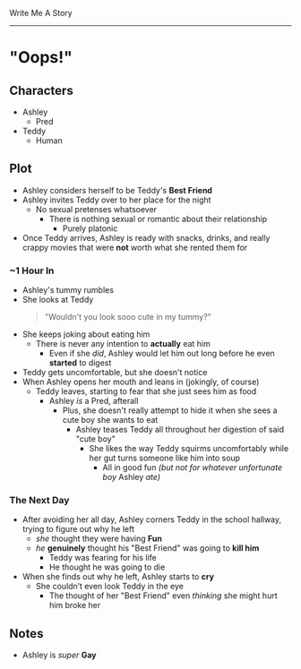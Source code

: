 Write Me A Story
****************

"Oops!"
=======

Characters
----------
- Ashley
	- Pred
- Teddy
	- Human

Plot
----
- Ashley considers herself to be Teddy's __Best Friend__
- Ashley invites Teddy over to her place for the night
	- No sexual pretenses whatsoever
		- There is nothing sexual or romantic about their relationship
			- Purely platonic
- Once Teddy arrives, Ashley is ready with snacks, drinks, and really crappy movies that were __not__ worth what she rented them for
### ~1 Hour In
- Ashley's tummy rumbles
- She looks at Teddy
	> "Wouldn't you look sooo cute in my tummy?"
- She keeps joking about eating him
	- There is never any intention to __actually__ eat him
		- Even if she _did_, Ashley would let him out long before he even __started__ to digest
- Teddy gets uncomfortable, but she doesn't notice
- When Ashley opens her mouth and leans in (jokingly, of course)
	- Teddy leaves, starting to fear that she just sees him as food
		- Ashley _is_ a Pred, afterall
			- Plus, she doesn't really attempt to hide it when she sees a cute boy she wants to eat
				- Ashley teases Teddy all throughout her digestion of said "cute boy"
					- She likes the way Teddy squirms uncomfortably while her gut turns someone like him into soup
						- All in good fun _(but not for whatever unfortunate boy_ Ashley _ate)_
### The Next Day
- After avoiding her all day, Ashley corners Teddy in the school hallway, trying to figure out why he left
	- _she_ thought they were having __Fun__
	- _he_ __genuinely__ thought his "Best Friend" was going to __kill him__
		- Teddy was fearing for his life
		- He thought he was going to die
- When she finds out why he left, Ashley starts to __cry__
	- She couldn’t even look Teddy in the eye
		- The thought of her "Best Friend" even _thinking_ she might hurt him broke her

Notes
-----
- Ashley is _super_ __Gay__